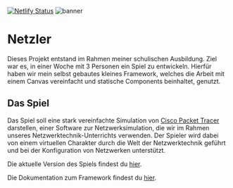 [![Netlify Status](https://api.netlify.com/api/v1/badges/e39c2ef7-ae80-49ed-a084-6cacabaf3c94/deploy-status)](https://app.netlify.com/sites/netzler/deploys)
![banner](https://github.com/Madu-de/netzler/assets/85842735/35c69057-5ff9-478b-bfc1-bc5f5b8e8251)
# Netzler
Dieses Projekt entstand im Rahmen meiner schulischen Ausbildung. Ziel war es, in einer Woche mit 3 Personen ein Spiel zu entwickeln.
Hierfür haben wir mein selbst gebautes kleines Framework, welches die Arbeit mit einem Canvas vereinfacht und statische Components beinhaltet, genutzt.

## Das Spiel
Das Spiel soll eine stark vereinfachte Simulation von [Cisco Packet Tracer](https://www.netacad.com/courses/packet-tracer) darstellen, einer Software zur Netzwerksimulation, die wir im Rahmen unseres Netzwerktechnik-Unterrichts verwenden. Der Spieler wird dabei von einem virtuellen Charakter durch die Welt der Netzwerktechnik geführt und bei der Konfiguration von Netzwerken unterstützt.

Die aktuelle Version des Spiels findest du [hier](https://netzler.madudev.de).

Die Dokumentation zum Framework findest du [hier](https://github.com/Madu-de/madu-framework/blob/main/README.md).
